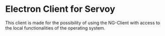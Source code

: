 # Electron Client for Servoy


This client is made for the possibility of using the NG-Client with access to the local functionalities of the operating system.
